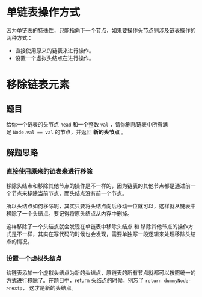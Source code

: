# 单链表操作方式

因为单链表的特殊性，只能指向下一个节点，如果要操作头节点则涉及链表操作的两种方式：
-  直接使用原来的链表来进行操作。
- 设置一个虚拟头结点在进行操作。
# 移除链表元素
## 题目

给你一个链表的头节点 `head` 和一个整数 `val` ，请你删除链表中所有满足 `Node.val == val` 的节点，并返回 **新的头节点** 。
## 解题思路
### 直接使用原来的链表来进行移除

移除头结点和移除其他节点的操作是不一样的，因为链表的其他节点都是通过前一个节点来移除当前节点，而头结点没有前一个节点。

所以头结点如何移除呢，其实只要将头结点向后移动一位就可以，这样就从链表中移除了一个头结点。要记得将原头结点从内存中删掉。

这样移除了一个头结点就会发现在单链表中移除头结点 和 移除其他节点的操作方式是不一样，其实在写代码的时候也会发现，需要单独写一段逻辑来处理移除头结点的情况。
### 设置一个虚拟头结点

给链表添加一个虚拟头结点为新的头结点，原链表的所有节点就都可以按照统一的方式进行移除了。在题目中，return 头结点的时候，别忘了 `return dummyNode->next;`， 这才是新的头结点。